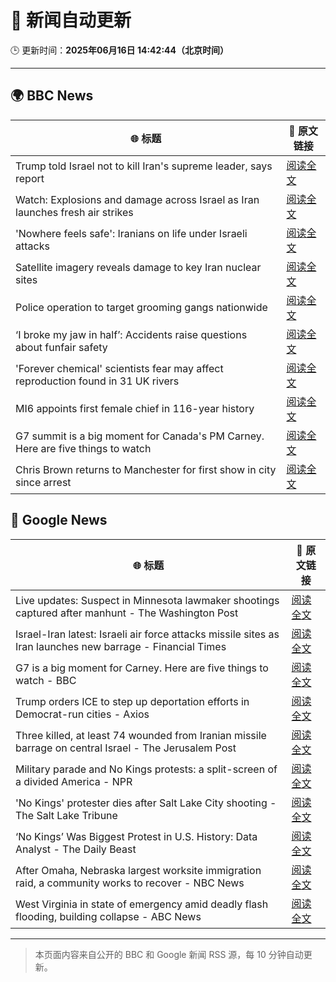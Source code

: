 # 🧠 新闻自动更新

🕒 更新时间：**2025年06月16日 14:42:44（北京时间）**

---

## 🌍 BBC News

| 🌐 标题 | 🔗 原文链接 |
|--------|-------------|
| Trump told Israel not to kill Iran's supreme leader, says report | [阅读全文](https://www.bbc.com/news/articles/ckg7gl4zegyo) |
| Watch: Explosions and damage across Israel as Iran launches fresh air strikes | [阅读全文](https://www.bbc.com/news/videos/cre9e4y2n17o) |
| 'Nowhere feels safe': Iranians on life under Israeli attacks | [阅读全文](https://www.bbc.com/news/articles/c8xgxdr01wro) |
| Satellite imagery reveals damage to key Iran nuclear sites | [阅读全文](https://www.bbc.com/news/articles/c7808xvv737o) |
| Police operation to target grooming gangs nationwide | [阅读全文](https://www.bbc.com/news/articles/c70601550rro) |
| ‘I broke my jaw in half’: Accidents raise questions about funfair safety | [阅读全文](https://www.bbc.com/news/articles/cg5vjn604qqo) |
| 'Forever chemical' scientists fear may affect reproduction found in 31 UK rivers | [阅读全文](https://www.bbc.com/news/articles/cm2yjxxvx08o) |
| MI6 appoints first female chief in 116-year history | [阅读全文](https://www.bbc.com/news/articles/czxyx04dv1wo) |
| G7 summit is a big moment for Canada's PM Carney. Here are five things to watch | [阅读全文](https://www.bbc.com/news/articles/clyg07jj17eo) |
| Chris Brown returns to Manchester for first show in city since arrest | [阅读全文](https://www.bbc.com/news/articles/czdydj938mvo) |

## 📰 Google News

| 🌐 标题 | 🔗 原文链接 |
|--------|-------------|
| Live updates: Suspect in Minnesota lawmaker shootings captured after manhunt - The Washington Post | [阅读全文](https://news.google.com/rss/articles/CBMiogFBVV95cUxPNjViM0o0a2V3NEtNRmdWUDFrZjBLNlJ0N1ltZFdmWmJCeGtkQTFqbnhPOWMyUHlHLThiWVpxQW1fc3FIUzdFQm9ibTM0S1ZoZW5DWU1SNTdHV1pwNlZoZnlJa1RtRk0tNl82bm1GWjJxOGlmUF9xUGo5U3BuMzVPSC12Vlc3dGs0RzRCOUlMT1BXYUNPMmZHcHBVaFVmUDhUb1E?oc=5) |
| Israel-Iran latest: Israeli air force attacks missile sites as Iran launches new barrage - Financial Times | [阅读全文](https://news.google.com/rss/articles/CBMicEFVX3lxTFBqN2dXcEhVM2g4M2UyTnFndXd1WnJqVUNkRG1PSlA1UW03X1VaVmdyS05wZmRFalZqWTJmSTluZlNIZ2paTmxaN2V1MWQzYUl2eV9BQTRMWnRWcDZ0MjJ1cTRYYXd3SDJPOGh0ckQ1Y3Y?oc=5) |
| G7 is a big moment for Carney. Here are five things to watch - BBC | [阅读全文](https://news.google.com/rss/articles/CBMiWkFVX3lxTE1NWDJ6dW1iQkRkVEs4WUlhdnZUVUV0R1gzRGpmNTV2WVNVMC1FZVlUaTBLaWZoNi1rUmRqV0ZpVzZPZ3k4NmFGQXpVRTlmQmc0UjJJdC1Hd2xyUdIBX0FVX3lxTE9NTHBvMVpJQWszMEdqbVYwd2pJNno2bEpjZUo3amtEdy1qWEdaVWFpc1Z4RnpMdzJ1WE1PQ3F6LUNwTDZsMWFmajJRMVVVd0dhbS0wYVg1ZXRHTTlaRm8w?oc=5) |
| Trump orders ICE to step up deportation efforts in Democrat-run cities - Axios | [阅读全文](https://news.google.com/rss/articles/CBMigwFBVV95cUxQNHhjNllOQk1abG4wRWhzcnNpUWoyVm9wTTR2cGV5bWdYbFJEeUp1cEp6aWZjVnRLNHJlallUaDhTZC1ZZHZWWUkwY2gwNDJKMnFjd1UxQ0ZLRG9DVWZCMlBsU3pyNV81dHJ5Rl93T201TEY3eXpyZ0taci1pNE5wZ0NXUQ?oc=5) |
| Three killed, at least 74 wounded from Iranian missile barrage on central Israel - The Jerusalem Post | [阅读全文](https://news.google.com/rss/articles/CBMibkFVX3lxTFAwYk8yYUFMeXlvRUktNnRMay02OVUzZ1doclQ5YkJIS2tCdTVPcS11R3JsNUhmbEx4SFNZbERxTzFDOWtvdVBBZHBxS1E4b19PeVdCTWNBRVBEbGU3ZzYtWFRvWVBnX3JzTmdYMzln?oc=5) |
| Military parade and No Kings protests: a split-screen of a divided America - NPR | [阅读全文](https://news.google.com/rss/articles/CBMitgFBVV95cUxNUkJMcWUxOXN4WkQ1azVRQ3B0dHo4LU5VN3NBRE5HQUl2blZncUM5emQ0Z0YtQ2xJdHgzaHhMZDFPMXJ6ZUlxNG9naWpuSUt5UWVsM0UwWm1OajdxbVZ1LTVFMTNjZzB4NHdRMHBXY2pqdlVvb0FoY3NfWTNVNVhiMnpDTGQ3ZWluRzlzZnREVWhRVjk0dnFkc0pqVi1OcmlRcHVwVmwyUmtIUVRwQXVJSTNqeWtXZw?oc=5) |
| 'No Kings' protester dies after Salt Lake City shooting - The Salt Lake Tribune | [阅读全文](https://news.google.com/rss/articles/CBMifEFVX3lxTE1seE1QbWtPSE8yQ19sVmVWTlV4QTBKdllFMXMwajdZRzFocEltdno4N0RWOGtHSXNSdXlsNlRUQzJxeW1nV0VSNlVoTmhqTnlfUmFDTE5hTkNyTXNsUlJFM2ZYUGFjLV9WR3J1bnFiQ2NRSmJzalA2NTBrZTk?oc=5) |
| ‘No Kings’ Was Biggest Protest in U.S. History: Data Analyst - The Daily Beast | [阅读全文](https://news.google.com/rss/articles/CBMiygFBVV95cUxQV21sUDhhM3U0WGRSZGpaSUtuX2g1X0tBeGp4TlhjdHBFM29sQzRfV1k5dnlXN1p5NGJBNmZZTTQzMnBSNEFlalQtejNGaDF6VnVlSTNnUl9HVUNzZExsSE9odlB3NVlWNGtObjI1OVVDRkpsSlgwVllfSGV4LUowdWtpcmsxVFhYUFRrckt6YkFZTi1Vb1pnUUx2aVoxb2NfaW5CTnZnOXZCNEV2dUJkYWZZbVZDS0NUZHhOLWlOMzc1QnphaVFzNkVn?oc=5) |
| After Omaha, Nebraska largest worksite immigration raid, a community works to recover - NBC News | [阅读全文](https://news.google.com/rss/articles/CBMilAFBVV95cUxQQkZWemFWRWxiZHBPRElPNDlXTUgxXzJQSXlicTZIOWVqbnNfZWZtYWdZZnEzaThtd2NrMWR2eXM1QldoZ243SFVNWEJsVl9zZ0JVSWt0ZGN5R19ZTW5rTFZtOVRLZUhaX2JONmRrWVNRM1Rld3pLQnk0MFo0SEpsXzBRQlN2R2JMVXVRU29MOXpMYUhI0gFWQVVfeXFMT0dhY1R3ZjE4UjFLRDhOamNhSXRNSFFnbUQ5eXE1QVVyREZtUFcyaklrX0pGTEp2YUZ1cFllZ0d4SFE5TFhGWWN5OV94ZDhuQlg1ZGxSRmc?oc=5) |
| West Virginia in state of emergency amid deadly flash flooding, building collapse - ABC News | [阅读全文](https://news.google.com/rss/articles/CBMiowFBVV95cUxOUW5reXV2MENvSzNFeElMMU05NkRxbkFlejhHWmQ1RzVfRXgzV3U1Y1ZqeWp0RHNuYlk5cWFqOXJmZzMyMS1YTUkzWHF3RnpEOG8tMklkMGYxU0RxMFd3OUtHeXVDSVZnZWRpUzlTSjVvSzh4Ynk4R1UxZmQ4T05qZXByMjJmbk9FeTVHTHBqeV96dm1FZHVJS2tYUzRSTjdKeEt30gGoAUFVX3lxTE5HUmJBR05JeGhaaHkyU2haVVBiRFptcWdnY2U1eGh5UGlpYV80bnRZdzRjNTdCN1pyRWpWdGFtdHUzVVNPb0JaMHRfOE5ubGRFdm5Vd21kMGYzam9fMjBTYjl6QUtVNUNfWDJnU0tWSmJjcnFrdzFINGdheFUzS2xQMnVoVndUd204WGZfeW1SMl9zemZudkdvU3JpMUlmM2FWRG9NbklZYw?oc=5) |

---
> 本页面内容来自公开的 BBC 和 Google 新闻 RSS 源，每 10 分钟自动更新。